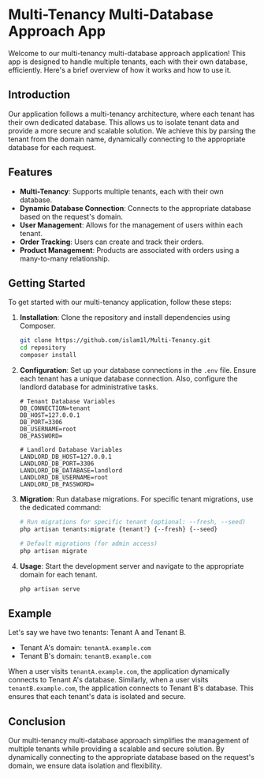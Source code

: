 # Multi-Tenancy Multi-Database Approach App

Welcome to our multi-tenancy multi-database approach application! This app is designed to handle multiple tenants, each with their own database, efficiently. Here's a brief overview of how it works and how to use it.

## Introduction

Our application follows a multi-tenancy architecture, where each tenant has their own dedicated database. This allows us to isolate tenant data and provide a more secure and scalable solution. We achieve this by parsing the tenant from the domain name, dynamically connecting to the appropriate database for each request.

## Features

- **Multi-Tenancy**: Supports multiple tenants, each with their own database.
- **Dynamic Database Connection**: Connects to the appropriate database based on the request's domain.
- **User Management**: Allows for the management of users within each tenant.
- **Order Tracking**: Users can create and track their orders.
- **Product Management**: Products are associated with orders using a many-to-many relationship.

## Getting Started

To get started with our multi-tenancy application, follow these steps:

1. **Installation**: Clone the repository and install dependencies using Composer.

    ```bash
    git clone https://github.com/islam1l/Multi-Tenancy.git
    cd repository
    composer install
    ```

2. **Configuration**: Set up your database connections in the `.env` file. Ensure each tenant has a unique database connection. Also, configure the landlord database for administrative tasks.

    ```dotenv
    # Tenant Database Variables
    DB_CONNECTION=tenant
    DB_HOST=127.0.0.1
    DB_PORT=3306
    DB_USERNAME=root
    DB_PASSWORD=

    # Landlord Database Variables
    LANDLORD_DB_HOST=127.0.0.1
    LANDLORD_DB_PORT=3306
    LANDLORD_DB_DATABASE=landlord
    LANDLORD_DB_USERNAME=root
    LANDLORD_DB_PASSWORD=
    ```

3. **Migration**: Run database migrations. For specific tenant migrations, use the dedicated command:

    ```bash
    # Run migrations for specific tenant (optional: --fresh, --seed)
    php artisan tenants:migrate {tenant?} {--fresh} {--seed}
    
    # Default migrations (for admin access)
    php artisan migrate
    ```

4. **Usage**: Start the development server and navigate to the appropriate domain for each tenant.

    ```bash
    php artisan serve
    ```

## Example

Let's say we have two tenants: Tenant A and Tenant B.

- Tenant A's domain: `tenantA.example.com`
- Tenant B's domain: `tenantB.example.com`

When a user visits `tenantA.example.com`, the application dynamically connects to Tenant A's database. Similarly, when a user visits `tenantB.example.com`, the application connects to Tenant B's database. This ensures that each tenant's data is isolated and secure.

## Conclusion

Our multi-tenancy multi-database approach simplifies the management of multiple tenants while providing a scalable and secure solution. By dynamically connecting to the appropriate database based on the request's domain, we ensure data isolation and flexibility.
